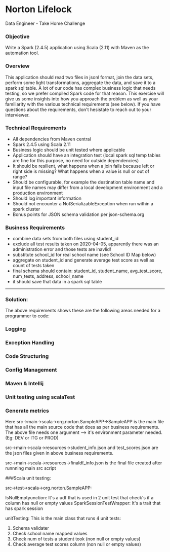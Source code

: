 
# Norton Lifelock

Data Engineer - Take Home Challenge

### Objective

Write a Spark (2.4.5) application using Scala (2.11) with Maven as the automation tool.

### Overview

This application should read two files in jsonl format, join the data sets, perform some light transformations, aggregate the data, and save it to a spark sql table. A lot of our code has complex business logic that needs testing, so we prefer compiled Spark code for that reason. This exercise will give us some insights into how you approach the problem as well as your familiarity with the various technical requirements (see below). If you have questions about the requirements, don't hesistate to reach out to your interviewer.

### Technical Requirements

- All dependencies from Maven central
- Spark 2.4.5 using Scala 2.11
- Business logic should be unit tested where applicable
- Application should have an integration test (local spark sql temp tables are fine for this purpose, no need for outside dependencies)
- It should be resilient, what happens when a join fails because left or right side is missing? What happens when a value is null or out of range?
- Should be configurable, for example the destination table name and input file names may differ from a local development environment and a production environment
- Should log important information
- Should not encounter a NotSerializableException when run within a spark cluster
- Bonus points for JSON schema validation per json-schema.org

### Business Requirements                                        

- combine data sets from both files using student_id
- exclude all test results taken on 2020-04-05, apparently there was an administration error and those tests are inavlid!
- substitute school_id for real school name (see School ID Map below)
- aggregate on student_id and generate average test score as well as count of tests taken
- final schema should contain: student_id, student_name, avg_test_score, num_tests, address, school_name
- it should save that data in a spark sql table

----------------------------------------------------------------------------------------------------------------------------------------------------------------------------------------------------------------------------------------
### Solution: 

The above requirements shows these are the following areas needed for a programmer to code:
### Logging
### Exception Handling
### Code Structuring
### Config Management 
### Maven & Intellij 
### Unit testing using scalaTest
### Generate metrics

Here src->main->scala->org.norton.SampleAPP->SampleAPP is the main file that has all the main source code that does as per business requirements. 
The above file needs one argument --> it's environment parameter needed. (Eg: DEV or ITG or PROD)

src->main->scala->resources->student_info.json and test_scores.json are the json files given in above business requirements. 

src->main->scala->resources->finaldf_info.json is the final file created after runnning main src script

###Scala unit testing:

src->test->scala->org.norton.SampleAPP:

IsNullEmptyunction: It's a udf that is used in 2 unit test that check's if a column has null or empty values
SparkSessionTestWrapper: It's a trait that has spark session 

unitTesting: This is the main class that runs 4 unit tests:
1. Schema validater
2. Check school name mapped values
3. Check num of tests a student took (non null or empty values)
4. Check average test scores column (non null or empty values)






